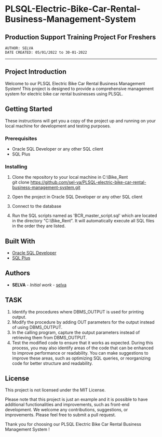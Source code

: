 # PLSQL-Electric-Bike-Car-Rental-Business-Management-System
## Production Support Training Project For Freshers
    AUTHOR: SELVA
    DATE CREATED: 05/01/2022 to 30-01-2022
    
---------------------------------------------------------------------------------------------------------------
<a name="SECTION2"></a>
## **Project Introduction**
Welcome to our PLSQL Electric Bike Car Rental Business Management System! This project is designed to provide a comprehensive management system for electric bike car rental businesses using PLSQL.

## **Getting Started**

These instructions will get you a copy of the project up and running on your local machine for development and testing purposes.

### **Prerequisites**

- Oracle SQL Developer or any other SQL client
- SQL Plus

### **Installing**

1. Clone the repository to your local machine in C:\Bike_Rent\
git clone https://github.com/sel-va/PLSQL-electric-bike-car-rental-business-management-system.git

2. Open the project in Oracle SQL Developer or any other SQL client
3. Connect to the database
4. Run the SQL scripts named as 'BCR_master_script.sql' which are located in the directory "C:\Bike_Rent\". It will automatically execute all SQL files in the order they are listed.
 
## **Built With**

- [Oracle SQL Developer](https://www.oracle.com/database/technologies/appdev/sql-developer.html)
- [SQL Plus](https://docs.oracle.com/en/database/oracle/oracle-database/19/sqpug/index.html)

## **Authors**
- **SELVA** - *Initial work* - [selva](https://github.com/sel-va)

## **TASK**

1. Identify the procedures where DBMS_OUTPUT is used for printing output.
2. Modify the procedure by adding OUT parameters for the output instead of using DBMS_OUTPUT.
3. In the calling program, capture the output parameters instead of retrieving them from DBMS_OUTPUT.
4. Test the modified code to ensure that it works as expected.
During this process, you may also identify areas of the code that can be enhanced to improve performance or readability. You can make suggestions to improve these areas, such as optimizing SQL queries, or reorganizing code for better structure and readability.

## **License**
This project is not licensed under the MIT License.

Please note that this project is just an example and it is possible to have additional functionalities and improvements, such as front-end development. We welcome any contributions, suggestions, or improvements. Please feel free to submit a pull request.

Thank you for choosing our PLSQL Electric Bike Car Rental Business Management System !
